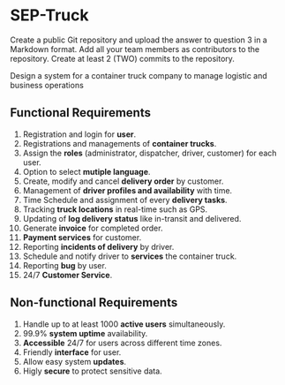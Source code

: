 # SEP-Truck

Create a public Git repository and upload the answer to question 3 in a Markdown format.
Add all your team members as contributors to the repository. Create at least 2 (TWO) commits
to the repository.


Design a system for a container truck company to manage logistic and business operations

## Functional Requirements
1. Registration and login for **user**.
2. Registrations and managements of **container trucks**.
3. Assign the **roles** (administrator, dispatcher, driver, customer) for each user.
4. Option to select **mutiple language**.
5. Create, modify and cancel **delivery order** by customer.
6. Management of **driver profiles and availability** with time.
7. Time Schedule and assignment of every **delivery tasks**.
8. Tracking **truck locations** in real-time such as GPS.
9. Updating of **log delivery status** like in-transit and delivered.
10. Generate **invoice** for completed order.
11. **Payment services** for customer.
12. Reporting **incidents of delivery** by driver.
13. Schedule and notify driver to **services** the container truck.
14. Reporting **bug** by user.
15. 24/7 **Customer Service**.


## Non-functional Requirements
1. Handle up to at least 1000 **active users** simultaneously.
2. 99.9% **system uptime** availability.
3. **Accessible** 24/7 for users across different time zones.
4. Friendly **interface** for user.
5. Allow easy system **updates**.
6. Higly **secure** to protect sensitive data.
